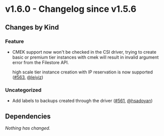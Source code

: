 # v1.6.0 - Changelog since v1.5.6

## Changes by Kind

### Feature

- CMEK support now won't be checked in the CSI driver, trying to create basic or premium tier instances with cmek will result in invalid argument error from the Filestore API.

  high scale tier instance creation with IP reservation is now supported ([#563](https://github.com/kubernetes-sigs/gcp-filestore-csi-driver/pull/563), [@leiyiz](https://github.com/leiyiz))

### Uncategorized

- Add labels to backups created through the driver ([#561](https://github.com/kubernetes-sigs/gcp-filestore-csi-driver/pull/561), [@hsadoyan](https://github.com/hsadoyan))

## Dependencies

_Nothing has changed._

